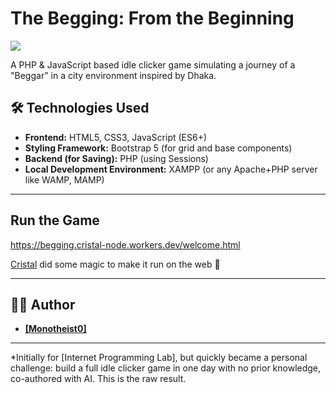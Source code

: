 # The Begging: From the Beginning

![](https://github.com/shoytanbaba99/The-Begging-From-The-Beginning/blob/e5e4daa662f01e08c8ffc2e01e90425e2ba0dbf5/Images/image.png)


A PHP & JavaScript based idle clicker game simulating a journey of a "Beggar" in a city environment inspired by Dhaka.

## 🛠️ Technologies Used

* **Frontend:** HTML5, CSS3, JavaScript (ES6+)
* **Styling Framework:** Bootstrap 5 (for grid and base components)
* **Backend (for Saving):** PHP (using Sessions)
* **Local Development Environment:** XAMPP (or any Apache+PHP server like WAMP, MAMP)

---

## Run the Game

https://begging.cristal-node.workers.dev/welcome.html

[Cristal](https://github.com/cristal-node) did some magic to make it run on the web 🤲

---

## 🧑‍💻 Author

* **[[Monotheist0]](https://github.com/Monotheist0/Monothiest0)**


---

*Initially for [Internet Programming Lab], but quickly became a personal challenge: build a full idle clicker game in one day with no prior knowledge, co-authored with AI. This is the raw result. 
